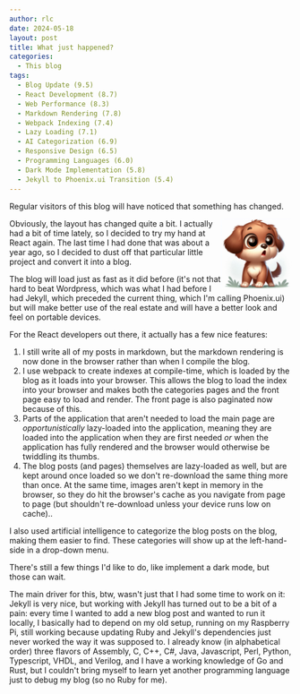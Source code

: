 ```yaml
---
author: rlc
date: 2024-05-18
layout: post
title: What just happened?
categories:
  - This blog
tags:
  - Blog Update (9.5)
  - React Development (8.7)
  - Web Performance (8.3)
  - Markdown Rendering (7.8)
  - Webpack Indexing (7.4)
  - Lazy Loading (7.1)
  - AI Categorization (6.9)
  - Responsive Design (6.5)
  - Programming Languages (6.0)
  - Dark Mode Implementation (5.8)
  - Jekyll to Phoenix.ui Transition (5.4)
---
```


Regular visitors of this blog will have noticed that something has changed.<!--more-->

<img src="/assets/2024/05/surprised-puppy.png" width="25%" align="right" />Obviously, the layout has changed quite a bit. I actually had a bit of time lately, so I decided to try my hand at React again. The last time I had done that was about a year ago, so I decided to dust off that particular little project and convert it into a blog.

The blog will load just as fast as it did before (it's not that hard to beat Wordpress, which was what I had before I had Jekyll, which preceded the current thing, which I'm calling Phoenix.ui) but will make better use of the real estate and will have a better look and feel on portable devices.

For the React developers out there, it actually has a few nice features:

1. I still write all of my posts in markdown, but the markdown rendering is now done in the browser rather than when I compile the blog.
2. I use webpack to create indexes at compile-time, which is loaded by the blog as it loads into your browser. This allows the blog to load the index into your browser and makes both the categories pages and the front page easy to load and render. The front page is also paginated now because of this.
3. Parts of the application that aren't needed to load the main page are _opportunistically_ lazy-loaded into the application, meaning they are loaded into the application when they are first needed _or_ when the application has fully rendered and the browser would otherwise be twiddling its thumbs.
4. The blog posts (and pages) themselves are lazy-loaded as well, but are kept around once loaded so we don't re-download the same thing more than once. At the same time, images aren't kept in memory in the browser, so they do hit the browser's cache as you navigate from page to page (but shouldn't re-download unless your device runs low on cache)..

I also used artificial intelligence to categorize the blog posts on the blog, making them easier to find. These categories will show up at the left-hand-side in a drop-down menu.

There's still a few things I'd like to do, like implement a dark mode, but those can wait.

The main driver for this, btw, wasn't just that I had some time to work on it: Jekyll is very nice, but working with Jekyll has turned out to be a bit of a pain: every time I wanted to add a new blog post and wanted to run it locally, I basically had to depend on my old setup, running on my Raspberry Pi, still working because updating Ruby and Jekyll's dependencies just never worked the way it was supposed to. I already know (in alphabetical order) three flavors of Assembly, C, C++, C#, Java, Javascript, Perl, Python, Typescript, VHDL, and Verilog, and I have a working knowledge of Go and Rust, but I couldn't bring myself to learn yet another programming language just to debug my blog (so no Ruby for me).
